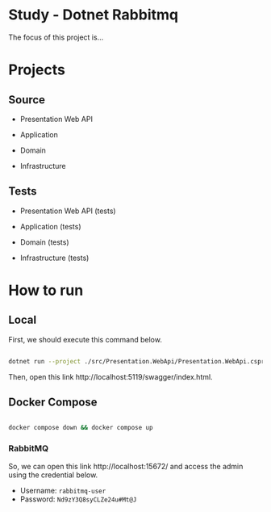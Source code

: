 # Study - Dotnet Rabbitmq

The focus of this project is...

# Projects

## Source

- Presentation Web API

- Application

- Domain

- Infrastructure

## Tests

- Presentation Web API (tests)

- Application (tests)

- Domain (tests)

- Infrastructure (tests)

# How to run

## Local

First, we should execute this command below.

```bash

dotnet run --project ./src/Presentation.WebApi/Presentation.WebApi.csproj

```

Then, open this link http://localhost:5119/swagger/index.html.

## Docker Compose

```bash

docker compose down && docker compose up

```

### RabbitMQ

So, we can open this link http://localhost:15672/ and access the admin using the credential below.

- Username: `rabbitmq-user`
- Password: `Nd9zY3Q8syCLZe24u#Mt@J`
